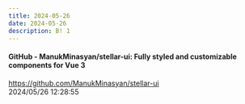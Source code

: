 ```yaml
---
title: 2024-05-26
date: 2024-05-26
description: B! 1
---
```


#### GitHub - ManukMinasyan/stellar-ui: Fully styled and customizable components for Vue 3
https://github.com/ManukMinasyan/stellar-ui<br>
2024/05/26 12:28:55<br>


